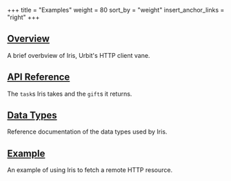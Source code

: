 +++
title = "Examples"
weight = 80
sort_by = "weight"
insert_anchor_links = "right"
+++

## [Overview](/system/kernel/iris)

A brief overbview of Iris, Urbit's HTTP client vane.

## [API Reference](/system/kernel/arvo/eyre/tasks)

The `task`s Iris takes and the `gift`s it returns.

## [Data Types](/system/kernel/iris/reference/data-types)

Reference documentation of the data types used by Iris.

## [Example](/system/kernel/iris/examples/example)

An example of using Iris to fetch a remote HTTP resource.
